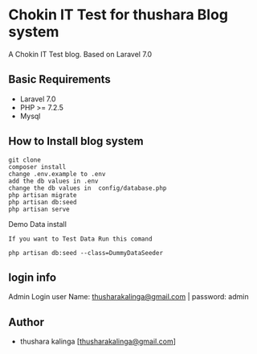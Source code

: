 # Chokin IT Test for thushara  Blog system

A Chokin IT Test blog. Based on Laravel 7.0

## Basic Requirements

- Laravel 7.0
- PHP >= 7.2.5
- Mysql

## 




## How to Install blog system

```
git clone 
composer install
change .env.example to .env
add the db values in .env
change the db values in  config/database.php
php artisan migrate
php artisan db:seed
php artisan serve
```

Demo Data install

```
If you want to Test Data Run this comand

php artisan db:seed --class=DummyDataSeeder
```
##  login info
Admin Login 
user Name: thusharakalinga@gmail.com | password: admin


## Author

- thushara kalinga   [thusharakalinga@gmail.com]


